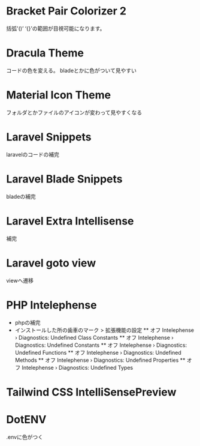 # Bracket Pair Colorizer 2
括弧'()’ ‘{}’の範囲が目視可能になります。

# Dracula Theme
コードの色を変える。
bladeとかに色がついて見やすい

# Material Icon Theme
フォルダとかファイルのアイコンが変わって見やすくなる

# Laravel Snippets
laravelのコードの補完

# Laravel Blade Snippets
bladeの補完

# Laravel Extra Intellisense
補完

# Laravel goto view
viewへ遷移

# PHP Intelephense
* phpの補完
* インストールした所の歯車のマーク > 拡張機能の設定
** オフ Intelephense › Diagnostics: Undefined Class Constants
** オフ Intelephense › Diagnostics: Undefined Constants
** オフ Intelephense › Diagnostics: Undefined Functions
** オフ Intelephense › Diagnostics: Undefined Methods
** オフ Intelephense › Diagnostics: Undefined Properties
** オフ Intelephense › Diagnostics: Undefined Types

# Tailwind CSS IntelliSensePreview

# DotENV
.envに色がつく
